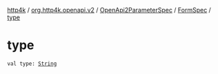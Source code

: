 [http4k](../../../index.md) / [org.http4k.openapi.v2](../../index.md) / [OpenApi2ParameterSpec](../index.md) / [FormSpec](index.md) / [type](./type.md)

# type

`val type: `[`String`](https://kotlinlang.org/api/latest/jvm/stdlib/kotlin/-string/index.html)